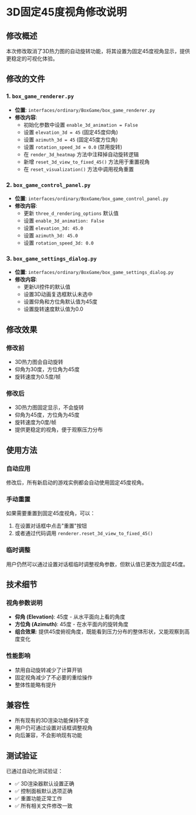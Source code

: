 # 3D固定45度视角修改说明

## 修改概述
本次修改取消了3D热力图的自动旋转功能，将其设置为固定45度视角显示，提供更稳定的可视化体验。

## 修改的文件

### 1. `box_game_renderer.py`
- **位置**: `interfaces/ordinary/BoxGame/box_game_renderer.py`
- **修改内容**:
  - 初始化参数中设置 `enable_3d_animation = False`
  - 设置 `elevation_3d = 45` (固定45度仰角)
  - 设置 `azimuth_3d = 45` (固定45度方位角)
  - 设置 `rotation_speed_3d = 0.0` (禁用旋转)
  - 在 `render_3d_heatmap` 方法中注释掉自动旋转逻辑
  - 新增 `reset_3d_view_to_fixed_45()` 方法用于重置视角
  - 在 `reset_visualization()` 方法中调用视角重置

### 2. `box_game_control_panel.py`
- **位置**: `interfaces/ordinary/BoxGame/box_game_control_panel.py`
- **修改内容**:
  - 更新 `three_d_rendering_options` 默认值
  - 设置 `enable_3d_animation: False`
  - 设置 `elevation_3d: 45.0`
  - 设置 `azimuth_3d: 45.0`
  - 设置 `rotation_speed_3d: 0.0`

### 3. `box_game_settings_dialog.py`
- **位置**: `interfaces/ordinary/BoxGame/box_game_settings_dialog.py`
- **修改内容**:
  - 更新UI控件的默认值
  - 设置3D动画复选框默认未选中
  - 设置仰角和方位角默认值为45度
  - 设置旋转速度默认值为0.0

## 修改效果

### 修改前
- 3D热力图会自动旋转
- 仰角为30度，方位角为45度
- 旋转速度为0.5度/帧

### 修改后
- 3D热力图固定显示，不会旋转
- 仰角为45度，方位角为45度
- 旋转速度为0度/帧
- 提供更稳定的视角，便于观察压力分布

## 使用方法

### 自动应用
修改后，所有新启动的游戏实例都会自动使用固定45度视角。

### 手动重置
如果需要重置到固定45度视角，可以：
1. 在设置对话框中点击"重置"按钮
2. 或者通过代码调用 `renderer.reset_3d_view_to_fixed_45()`

### 临时调整
用户仍然可以通过设置对话框临时调整视角参数，但默认值已更改为固定45度。

## 技术细节

### 视角参数说明
- **仰角 (Elevation)**: 45度 - 从水平面向上看的角度
- **方位角 (Azimuth)**: 45度 - 在水平面内的旋转角度
- **组合效果**: 提供45度俯视角度，既能看到压力分布的整体形状，又能观察到高度变化

### 性能影响
- 禁用自动旋转减少了计算开销
- 固定视角减少了不必要的重绘操作
- 整体性能略有提升

## 兼容性
- 所有现有的3D渲染功能保持不变
- 用户仍可通过设置对话框调整视角
- 向后兼容，不会影响现有功能

## 测试验证
已通过自动化测试验证：
- ✅ 3D渲染器默认设置正确
- ✅ 控制面板默认选项正确
- ✅ 重置功能正常工作
- ✅ 所有相关文件修改一致 
